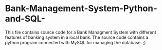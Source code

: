 # Bank-Management-System-Python-and-SQL-
This file contains source code for a Bank  Managment System with different features of banking system in a local bank. The source code contains a python program connected with MySQL for managing the database.
;)
